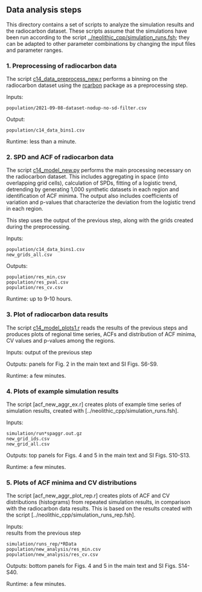 ## Data analysis steps

This directory contains a set of scripts to analyze the simulation results and the radiocarbon dataset. These scripts assume that the simulations have been run according to the script [../neolithic_cpp/simulation_runs.fsh](../neolithic_cpp/simulation_runs.fsh); they can be adapted to other parameter combinations by changing the input files and parameter ranges.


### 1. Preprocessing of radiocarbon data

The script [c14_data_preprocess_new.r](c14_data_preprocess_new.r) performs a binning on the radiocarbon dataset using the [rcarbon](https://github.com/ahb108/rcarbon) package as a preprocessing step.

Inputs:
```
population/2021-09-08-dataset-nodup-no-sd-filter.csv
```

Output:
```
population/c14_data_bins1.csv
```

Runtime: less than a minute.


### 2. SPD and ACF of radiocarbon data

The script [c14_model_new.py](c14_model_new.py) performs the main processing necessary on the radiocarbon dataset. This includes aggregating in space (into overlapping grid cells), calculation of SPDs, fitting of a logistic trend, detrending by generating 1,000 synthetic datasets in each region and identification of ACF minima. The output also includes coefficients of variation and p-values that characterize the deviation from the logistic trend in each region.

This step uses the output of the previous step, along with the grids created during the preprocessing.

Inputs:
```
population/c14_data_bins1.csv
new_grids_all.csv
```

Outputs:
```
population/res_min.csv
population/res_pval.csv
population/res_cv.csv
```

Runtime: up to 9-10 hours.


### 3. Plot of radiocarbon data results

The script [c14_model_plots1.r](c14_model_plots1.r) reads the results of the previous steps and produces plots of regional time series, ACFs and distribution of ACF minima, CV values and p-values among the regions.

Inputs: output of the previous step

Outputs: panels for Fig. 2 in the main text and SI Figs. S6-S9.

Runtime: a few minutes.

### 4. Plots of example simulation results

The script [acf_new_aggr_ex.r] creates plots of example time series of simulation results, created with [../neolithic_cpp/simulation_runs.fsh].

Inputs:
```
simulation/run*spaggr.out.gz
new_grid_ids.csv
new_grid_all.csv
```

Outputs: top panels for Figs. 4 and 5 in the main text and SI Figs. S10-S13.

Runtime: a few minutes.

### 5. Plots of ACF minima and CV distributions

The script [acf_new_aggr_plot_rep.r] creates plots of ACF and CV distributions (histograms) from repeated simulation results, in comparison with the radiocarbon data results. This is based on the results created with the script [../neolithic_cpp/simulation_runs_rep.fsh].

Inputs: <br> results from the previous step
```
simulation/runs_rep/*RData
population/new_analysis/res_min.csv
population/new_analysis/res_cv.csv
```

Outputs: bottom panels for Figs. 4 and 5 in the main text and SI Figs. S14-S40.

Runtime: a few minutes.



